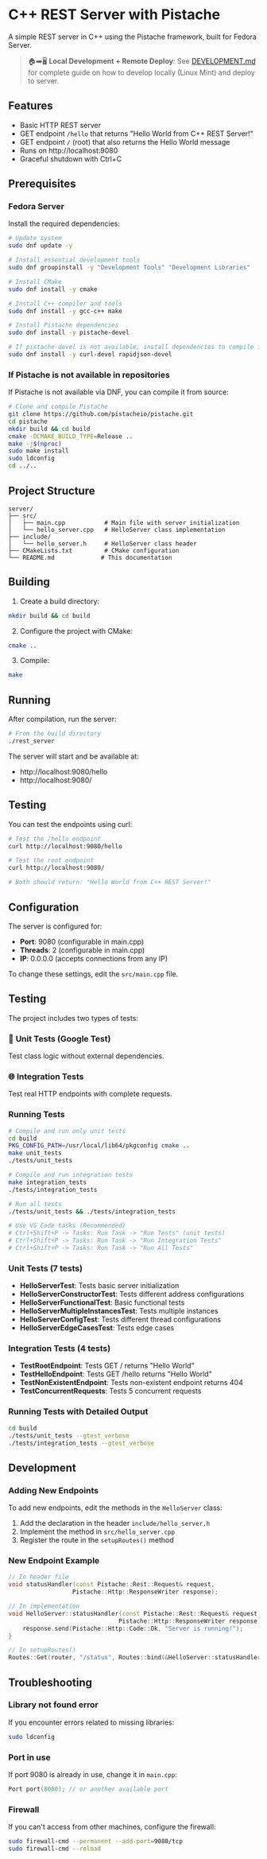 # C++ REST Server with Pistache

A simple REST server in C++ using the Pistache framework, built for Fedora Server.

> 🏠➡️🖥️ **Local Development + Remote Deploy**: See [DEVELOPMENT.md](DEVELOPMENT.md) for complete guide on how to develop locally (Linux Mint) and deploy to server.

## Features

- Basic HTTP REST server
- GET endpoint `/hello` that returns "Hello World from C++ REST Server!"
- GET endpoint `/` (root) that also returns the Hello World message
- Runs on http://localhost:9080
- Graceful shutdown with Ctrl+C

## Prerequisites

### Fedora Server

Install the required dependencies:

```bash
# Update system
sudo dnf update -y

# Install essential development tools
sudo dnf groupinstall -y "Development Tools" "Development Libraries"

# Install CMake
sudo dnf install -y cmake

# Install C++ compiler and tools
sudo dnf install -y gcc-c++ make

# Install Pistache dependencies
sudo dnf install -y pistache-devel

# If pistache-devel is not available, install dependencies to compile from source
sudo dnf install -y curl-devel rapidjson-devel
```

### If Pistache is not available in repositories

If Pistache is not available via DNF, you can compile it from source:

```bash
# Clone and compile Pistache
git clone https://github.com/pistacheio/pistache.git
cd pistache
mkdir build && cd build
cmake -DCMAKE_BUILD_TYPE=Release ..
make -j$(nproc)
sudo make install
sudo ldconfig
cd ../..
```

## Project Structure

```
server/
├── src/
│   ├── main.cpp           # Main file with server initialization
│   └── hello_server.cpp   # HelloServer class implementation
├── include/
│   └── hello_server.h     # HelloServer class header
├── CMakeLists.txt         # CMake configuration
└── README.md             # This documentation
```

## Building

1. Create a build directory:
```bash
mkdir build && cd build
```

2. Configure the project with CMake:
```bash
cmake ..
```

3. Compile:
```bash
make
```

## Running

After compilation, run the server:

```bash
# From the build directory
./rest_server
```

The server will start and be available at:
- http://localhost:9080/hello
- http://localhost:9080/

## Testing

You can test the endpoints using curl:

```bash
# Test the /hello endpoint
curl http://localhost:9080/hello

# Test the root endpoint
curl http://localhost:9080/

# Both should return: "Hello World from C++ REST Server!"
```

## Configuration

The server is configured for:
- **Port**: 9080 (configurable in main.cpp)
- **Threads**: 2 (configurable in main.cpp)
- **IP**: 0.0.0.0 (accepts connections from any IP)

To change these settings, edit the `src/main.cpp` file.

## Testing

The project includes two types of tests:

### 🧪 **Unit Tests** (Google Test)
Test class logic without external dependencies.

### 🌐 **Integration Tests**
Test real HTTP endpoints with complete requests.

### Running Tests

```bash
# Compile and run only unit tests
cd build
PKG_CONFIG_PATH=/usr/local/lib64/pkgconfig cmake ..
make unit_tests
./tests/unit_tests

# Compile and run integration tests
make integration_tests
./tests/integration_tests

# Run all tests
./tests/unit_tests && ./tests/integration_tests

# Use VS Code tasks (Recommended)
# Ctrl+Shift+P -> Tasks: Run Task -> "Run Tests" (unit tests)
# Ctrl+Shift+P -> Tasks: Run Task -> "Run Integration Tests"
# Ctrl+Shift+P -> Tasks: Run Task -> "Run All Tests"
```

### Unit Tests (7 tests)

- **HelloServerTest**: Tests basic server initialization
- **HelloServerConstructorTest**: Tests different address configurations
- **HelloServerFunctionalTest**: Basic functional tests
- **HelloServerMultipleInstancesTest**: Tests multiple instances
- **HelloServerConfigTest**: Tests different thread configurations
- **HelloServerEdgeCasesTest**: Tests edge cases

### Integration Tests (4 tests)

- **TestRootEndpoint**: Tests GET / returns "Hello World"
- **TestHelloEndpoint**: Tests GET /hello returns "Hello World"
- **TestNonExistentEndpoint**: Tests non-existent endpoint returns 404
- **TestConcurrentRequests**: Tests 5 concurrent requests

### Running Tests with Detailed Output

```bash
cd build
./tests/unit_tests --gtest_verbose
./tests/integration_tests --gtest_verbose
```

## Development

### Adding New Endpoints

To add new endpoints, edit the methods in the `HelloServer` class:

1. Add the declaration in the header `include/hello_server.h`
2. Implement the method in `src/hello_server.cpp`
3. Register the route in the `setupRoutes()` method

### New Endpoint Example

```cpp
// In header file
void statusHandler(const Pistache::Rest::Request& request,
                  Pistache::Http::ResponseWriter response);

// In implementation
void HelloServer::statusHandler(const Pistache::Rest::Request& request,
                               Pistache::Http::ResponseWriter response) {
    response.send(Pistache::Http::Code::Ok, "Server is running!");
}

// In setupRoutes()
Routes::Get(router, "/status", Routes::bind(&HelloServer::statusHandler, this));
```

## Troubleshooting

### Library not found error
If you encounter errors related to missing libraries:
```bash
sudo ldconfig
```

### Port in use
If port 9080 is already in use, change it in `main.cpp`:
```cpp
Port port(8080); // or another available port
```

### Firewall
If you can't access from other machines, configure the firewall:
```bash
sudo firewall-cmd --permanent --add-port=9080/tcp
sudo firewall-cmd --reload
```
